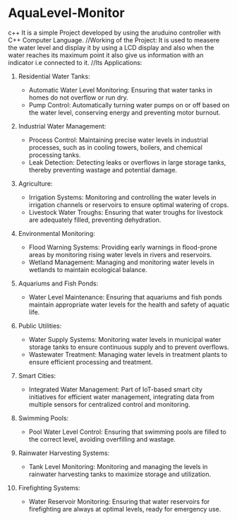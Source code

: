 # AquaLevel-Monitor
c++
It is a simple Project developed by using the aruduino controller with C++ Computer Language.
//Working of the Project:
It is used to measere the water level and display it by using a LCD display and also when the water reaches its maximum point it also give us information with an indicator i.e connected to it.
//Its Applications:
1. Residential Water Tanks:
   - Automatic Water Level Monitoring: Ensuring that water tanks in homes do not overflow or run dry.
   - Pump Control: Automatically turning water pumps on or off based on the water level, conserving energy and preventing motor burnout.

2. Industrial Water Management:
   - Process Control: Maintaining precise water levels in industrial processes, such as in cooling towers, boilers, and chemical processing tanks.
   - Leak Detection: Detecting leaks or overflows in large storage tanks, thereby preventing wastage and potential damage.

3. Agriculture:
   - Irrigation Systems: Monitoring and controlling the water levels in irrigation channels or reservoirs to ensure optimal watering of crops.
   - Livestock Water Troughs: Ensuring that water troughs for livestock are adequately filled, preventing dehydration.

4. Environmental Monitoring:
   - Flood Warning Systems: Providing early warnings in flood-prone areas by monitoring rising water levels in rivers and reservoirs.
   - Wetland Management: Managing and monitoring water levels in wetlands to maintain ecological balance.

5. Aquariums and Fish Ponds:
   - Water Level Maintenance: Ensuring that aquariums and fish ponds maintain appropriate water levels for the health and safety of aquatic life.

6. Public Utilities:
   - Water Supply Systems: Monitoring water levels in municipal water storage tanks to ensure continuous supply and to prevent overflows.
   - Wastewater Treatment: Managing water levels in treatment plants to ensure efficient processing and treatment.

7. Smart Cities:
   - Integrated Water Management: Part of IoT-based smart city initiatives for efficient water management, integrating data from multiple sensors for centralized control and monitoring.

8. Swimming Pools:
   - Pool Water Level Control: Ensuring that swimming pools are filled to the correct level, avoiding overfilling and wastage.

9. Rainwater Harvesting Systems:
   - Tank Level Monitoring: Monitoring and managing the levels in rainwater harvesting tanks to maximize storage and utilization.

10. Firefighting Systems:
    - Water Reservoir Monitoring: Ensuring that water reservoirs for firefighting are always at optimal levels, ready for emergency use.
